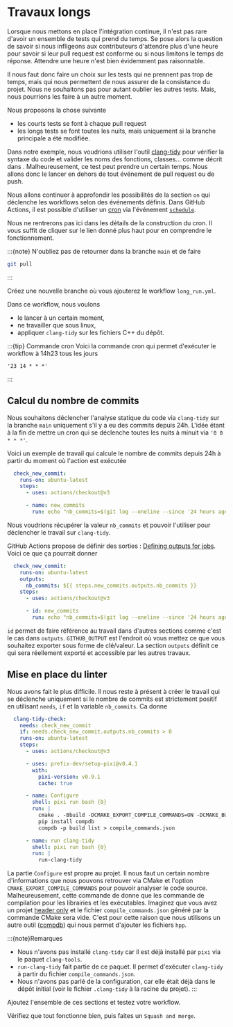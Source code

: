 # Travaux longs

Lorsque nous mettons en place l'intégration continue, il n'est pas rare d'avoir un ensemble de tests qui prend du temps. Se pose alors la question de savoir si nous infligeons aux contributeurs d'attendre plus d'une heure pour savoir si leur pull request est conforme ou si nous limitons le temps de réponse. Attendre une heure n'est bien évidemment pas raisonnable.

Il nous faut donc faire un choix sur les tests qui ne prennent pas trop de temps, mais qui nous permettent de nous assurer de la consistance du projet. Nous ne souhaitons pas pour autant oublier les autres tests. Mais, nous pourrions les faire à un autre moment.

Nous proposons la chose suivante
- les courts tests se font à chaque pull request
- les longs tests se font toutes les nuits, mais uniquement si la branche principale a été modifiée.

Dans notre exemple, nous voudrions utiliser l'outil [clang-tidy](https://clang.llvm.org/extra/clang-tidy/) pour vérifier la syntaxe du code et valider les noms des fonctions, classes... comme décrit dans [](#l-analyse-statique). Malheureusement, ce test peut prendre un certain temps. Nous allons donc le lancer en dehors de tout événement de pull request ou de push.

Nous allons continuer à approfondir les possibilités de la section `on` qui déclenche les workflows selon des événements définis. Dans GitHub Actions, il est possible d'utiliser un [cron](https://pubs.opengroup.org/onlinepubs/9699919799/utilities/crontab.html#tag_20_25_07) via l'événement [`schedule`](https://docs.github.com/actions/using-workflows/events-that-trigger-workflows#schedule).

Nous ne rentrerons pas ici dans les détails de la construction du cron. Il vous suffit de cliquer sur le lien donné plus haut pour en comprendre le fonctionnement.

:::{note}
N'oubliez pas de retourner dans la branche `main` et de faire

```bash
git pull
```
:::

Créez une nouvelle branche où vous ajouterez le workflow `long_run.yml`.

Dans ce workflow, nous voulons

- le lancer à un certain moment,
- ne travailler que sous linux,
- appliquer `clang-tidy` sur les fichiers C++ du dépôt.

:::{tip} Commande cron
Voici la commande cron qui permet d'exécuter le workflow à 14h23 tous les jours

```text
'23 14 * * *'
```
:::


## Calcul du nombre de commits

Nous souhaitons déclencher l'analyse statique du code via `clang-tidy` sur la branche `main` uniquement s'il y a eu des commits depuis 24h. L'idée étant à la fin de mettre un cron qui se déclenche toutes les nuits à minuit via `'0 0 * * *'`.

Voici un exemple de travail qui calcule le nombre de commits depuis 24h à partir du moment où l'action est exécutée

```yaml
  check_new_commit:
    runs-on: ubuntu-latest
    steps:
      - uses: actions/checkout@v3

      - name: new_commits
        run: echo "nb_commits=$(git log --oneline --since '24 hours ago' | wc -l)"
```

Nous voudrions récupérer la valeur `nb_commits` et pouvoir l'utiliser pour déclencher le travail sur `clang-tidy`.

GitHub Actions propose de définir des sorties : [Defining outputs for jobs](https://docs.github.com/actions/using-jobs/defining-outputs-for-jobs). Voici ce que ça pourrait donner

```yaml
  check_new_commit:
    runs-on: ubuntu-latest
    outputs:
      nb_commits: ${{ steps.new_commits.outputs.nb_commits }}
    steps:
      - uses: actions/checkout@v3

      - id: new_commits
        run: echo "nb_commits=$(git log --oneline --since '24 hours ago' | wc -l)" >> $GITHUB_OUTPUT
```

`id` permet de faire référence au travail dans d'autres sections comme c'est le cas dans `outputs`. `GITHUB_OUTPUT` est l'endroit où vous mettez ce que vous souhaitez exporter sous forme de clé/valeur. La section `outputs` définit ce qui sera réellement exporté et accessible par les autres travaux.

## Mise en place du linter

Nous avons fait le plus difficile. Il nous reste à présent à créer le travail qui se déclenche uniquement si le nombre de commits est strictement positif en utilisant `needs`, `if` et la variable `nb_commits`. Ca donne

```yaml
  clang-tidy-check:
    needs: check_new_commit
    if: needs.check_new_commit.outputs.nb_commits > 0
    runs-on: ubuntu-latest
    steps:
      - uses: actions/checkout@v3

      - uses: prefix-dev/setup-pixi@v0.4.1
        with:
          pixi-version: v0.9.1
          cache: true

      - name: Configure
        shell: pixi run bash {0}
        run: |
          cmake . -Bbuild -DCMAKE_EXPORT_COMPILE_COMMANDS=ON -DCMAKE_BUILD_TYPE=Debug -DBUILD_EXAMPLES=ON
          pip install compdb
          compdb -p build list > compile_commands.json

      - name: run clang-tidy
        shell: pixi run bash {0}
        run: |
          run-clang-tidy
```

La partie `Configure` est propre au projet. Il nous faut un certain nombre d'informations que nous pouvons retrouver via CMake et l'option `CMAKE_EXPORT_COMPILE_COMMANDS` pour pouvoir analyser le code source. Malheureusement, cette commande de donne que les commande de compilation pour les librairies et les exécutables. Imaginez que vous avez un projet [header only](https://en.wikipedia.org/wiki/Header-only) et le fichier `compile_commands.json` généré par la commande CMake sera vide. C'est pour cette raison que nous utilisons un autre outil ([compdb](https://github.com/Sarcasm/compdb)) qui nous permet d'ajouter les fichiers `hpp`.

:::{note}Remarques
- Nous n'avons pas installé `clang-tidy` car il est déjà installé par `pixi` via le paquet `clang-tools`.
- `run-clang-tidy` fait partie de ce paquet. Il permet d'exécuter `clang-tidy` à partir du fichier `compile_commands.json`.
- Nous n'avons pas parlé de la configuration, car elle était déjà dans le dépôt initial (voir le fichier `.clang-tidy` à la racine du projet).
:::

Ajoutez l'ensemble de ces sections et testez votre workflow.

Vérifiez que tout fonctionne bien, puis faites un `Squash and merge`.
